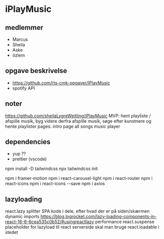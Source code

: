# iPlayMusic

## medlemmer

-   Marcus
-   Sheila
-   Aske
-   özlem

## opgave beskrivelse

-   https://github.com/rts-cmk-opgaver/IPlayMusic
-   spotify API

## noter

https://github.com/sheilaLygreWeitling/iPlayMusic
MVP:
hent playliste / afspille musik, byg videre derfra
afspille musik, søge efter kunstnere og hente playlister
pages:
intro page
all songs
music player

## dependencies

-   yup ??
-   prettier (vscode)

npm install -D tailwindcss
npx tailwindcss init

npm i framer-motion
npm i react-carousel-light
npm i react-router
npm i react-icons
npm i react-icons --save
npm i axios

## lazyloading

react.lazy
	splitter SPA kode i dele, efter hvad der er på siden/skærmen
	dynamic imports
	https://blog.logrocket.com/lazy-loading-components-in-react-16-6-6cea535c0b52/#usingreactlazy
	performance
react.suspense
	placeholder for lazyload
til react serverside skal man bruge react.loadable i stedet
